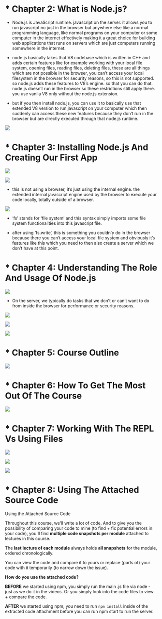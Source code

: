 \* Chapter 2: What is Node.js?
==============================

- Node.js is JavaScript runtime. javascript on the server. it allows you to run javascript no just in the browser but anywhere else like a normal programming language, like normal programs on your computer or some computer in the internet effectively making it a great choice for building web applications that runs on servers which are just computers running somewhere in the internet.

- node.js basically takes that V8 codebase which is written in C++ and adds certain features like for example working with your local file system, opening files, reading files, deleting files, these are all things which are not possible in the browser, you can’t access your local filesystem in the browser for security reasons, so this is not supported. so node.js adds these features to V8’s engine. so that you can do that. node.js doesn’t run in the browser so these restrictions still apply there. you use vanila V8 only without the node.js extension.

- but if you then install node.js, you can use it to basically use that extended V8 version to run javascript on your computer which then suddenly can access these new features because they don’t run in the browser but are directly executed through that node.js runtime. 

![](images/2-what-is-nodejs-1.png)

\* Chapter 3: Installing Node.js And Creating Our First App
===========================================================

![](images/3-installing-nodejs-and-creating-our-first-app-1.png)

![](images/3-installing-nodejs-and-creating-our-first-app-2.png)

- this is not using a browser, it’s just using the internal engine. the extended internal javascript engine used by the browser to execute your code locally, totally outside of a browser.

![](images/3-installing-nodejs-and-creating-our-first-app-3.png)

- ‘fs’ stands for ‘file system’ and this syntax simply imports some file system functionalities into this javascript file.

- after using ‘fs.write’, this is something you couldn’y do in the browser because there you can’t access your local file system and obviously it’s features like this which you need to then also create a server which we don’t have at this point.

\* Chapter 4: Understanding The Role And Usage Of Node.js
=========================================================

![](images/4-understanding-the-role-and-usage-of-nodejs-1.png)

- On the server, we typically do tasks that we don’t or can’t want to do from inside the browser for performance or security reasons.

![](images/4-understanding-the-role-and-usage-of-nodejs-2.png)

![](images/4-understanding-the-role-and-usage-of-nodejs-3.png)

![](images/4-understanding-the-role-and-usage-of-nodejs-4.png)

\* Chapter 5: Course Outline
============================

![](images/5-course-outline-1.png)

\* Chapter 6: How To Get The Most Out Of The Course
===================================================

![](images/6-how-to-get-the-most-out-of-the-course-1.png)

\* Chapter 7: Working With The REPL Vs Using Files
==================================================

![](images/7-working-with-the-repl-vs-using-files-1.png)

![](images/7-working-with-the-repl-vs-using-files-2.png)

![](images/7-working-with-the-repl-vs-using-files-3.png)

\* Chapter 8: Using The Attached Source Code
============================================

Using the Attached Source Code

Throughout this course, we'll write a lot of code. And to give you the possibility of comparing your code to mine (to find + fix potential errors in your code), you'll find **multiple code snapshots per module** attached to lectures in this course.

The **last lecture of each module** always holds **all snapshots** for the module, ordered chronologically.

You can view the code and compare it to yours or replace (parts of) your code with it temporarily (to narrow down the issue).

**How do you use the attached code?**

**BEFORE** we started using npm, you simply run the main .js file via node - just as we do it in the videos. Or you simply look into the code files to view + compare the code.

**AFTER** we started using npm, you need to run `npm install` inside of the extracted code attachment before you can run npm start to run the server.